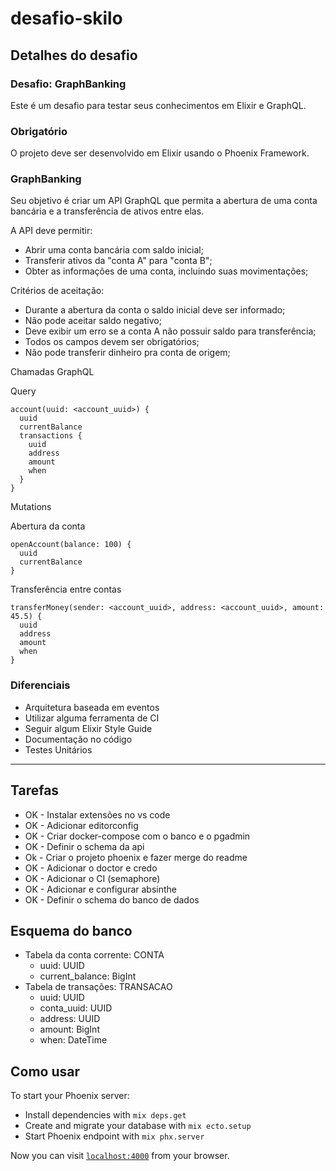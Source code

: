 # desafio-skilo

## Detalhes do desafio

### Desafio: GraphBanking

Este é um desafio para testar seus conhecimentos em Elixir e GraphQL.

### Obrigatório

O projeto deve ser desenvolvido em Elixir usando o Phoenix Framework.

### GraphBanking

Seu objetivo é criar um API GraphQL que permita a abertura de uma conta bancária e a transferência de ativos entre elas.

A API deve permitir:

- Abrir uma conta bancária com saldo inicial;
- Transferir ativos da "conta A" para "conta B";
- Obter as informações de uma conta, incluindo suas movimentações;

Critérios de aceitação:

- Durante a abertura da conta o saldo inicial deve ser informado;
- Não pode aceitar saldo negativo;
- Deve exibir um erro se a conta A não possuir saldo para transferência;
- Todos os campos devem ser obrigatórios;
- Não pode transferir dinheiro pra conta de origem;

Chamadas GraphQL

Query

```
account(uuid: <account_uuid>) {
  uuid
  currentBalance
  transactions {
    uuid
    address
    amount
    when
  }
}
```

Mutations

Abertura da conta

```
openAccount(balance: 100) {
  uuid
  currentBalance
}
```

Transferência entre contas

```
transferMoney(sender: <account_uuid>, address: <account_uuid>, amount: 45.5) {
  uuid
  address
  amount
  when
}
```

### Diferenciais

- Arquitetura baseada em eventos
- Utilizar alguma ferramenta de CI
- Seguir algum Elixir Style Guide
- Documentação no código
- Testes Unitários

---

## Tarefas

* OK - Instalar extensões no vs code
* OK - Adicionar editorconfig
* OK - Criar docker-compose com o banco e o pgadmin
* OK - Definir o schema da api
* Ok - Criar o projeto phoenix e fazer merge do readme
* OK - Adicionar o doctor e credo 
* OK - Adicionar o CI (semaphore)
* OK - Adicionar e configurar absinthe
* OK - Definir o schema do banco de dados

## Esquema do banco

- Tabela da conta corrente: CONTA
  - uuid: UUID
  - current_balance: BigInt
- Tabela de transações: TRANSACAO
  - uuid: UUID
  - conta_uuid: UUID
  - address: UUID
  - amount: BigInt
  - when: DateTime

## Como usar

To start your Phoenix server:

  * Install dependencies with `mix deps.get`
  * Create and migrate your database with `mix ecto.setup`
  * Start Phoenix endpoint with `mix phx.server`

Now you can visit [`localhost:4000`](http://localhost:4000) from your browser.
